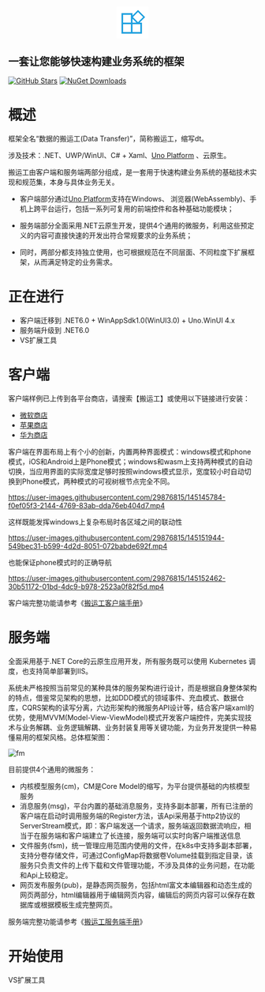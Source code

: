 <h1 align=center>
 <img align=center src="https://raw.githubusercontent.com/Daoting/dt/master/logo.png" width="64" />
</h1>

## 一套让您能够快速构建业务系统的框架
[![GitHub Stars](https://img.shields.io/github/stars/daoting/dt?label=github%20stars)](https://github.com/daoting/dt/stargazers/)
[![NuGet Downloads](https://img.shields.io/nuget/dt/dt.client.svg)](https://www.nuget.org/packages/dt.client)

# 概述
框架全名“数据的搬运工(Data Transfer)”，简称搬运工，缩写dt。

涉及技术：.NET、UWP/WinUI、C# + Xaml、[Uno Platform](https://github.com/unoplatform/uno) 、云原生。

搬运工由客户端和服务端两部分组成，是一套用于快速构建业务系统的基础技术实现和规范集，本身与具体业务无关。

* 客户端部分通过[Uno Platform](https://github.com/unoplatform/uno)支持在Windows、 浏览器(WebAssembly)、手机上跨平台运行，包括一系列可复用的前端控件和各种基础功能模块；

* 服务端部分全面采用.NET云原生开发，提供4个通用的微服务，利用这些预定义的内容可直接快速的开发出符合常规要求的业务系统；

* 同时，两部分都支持独立使用，也可根据规范在不同层面、不同粒度下扩展框架，从而满足特定的业务需求。

# 正在进行
* 客户端迁移到 .NET6.0 + WinAppSdk1.0(WinUI3.0) + Uno.WinUI 4.x
* 服务端升级到 .NET6.0
* VS扩展工具

# 客户端
客户端样例已上传到各平台商店，请搜索【搬运工】或使用以下链接进行安装：
* [微软商店](https://www.microsoft.com/store/productId/9NBLGGH4QJ52)
* [苹果商店](https://apps.apple.com/cn/app/%E6%90%AC%E8%BF%90%E5%B7%A5%E6%A0%B7%E4%BE%8B/id1591859126)
* [华为商店](https://appstore.huawei.com/app/C104883437)

客户端在界面布局上有个小的创新，内置两种界面模式：windows模式和phone模式，iOS和Android上是Phone模式；windows和wasm上支持两种模式的自动切换，当应用界面的实际宽度足够时按照windows模式显示，宽度较小时自动切换到Phone模式，两种模式的可视树根节点完全不同。

https://user-images.githubusercontent.com/29876815/145145784-f0ef05f3-2144-4769-83ab-dda76eb404d7.mp4

这样既能发挥windows上复杂布局时各区域之间的联动性

https://user-images.githubusercontent.com/29876815/145151944-549bec31-b599-4d2d-8051-072babde692f.mp4

也能保证phone模式时的正确导航

https://user-images.githubusercontent.com/29876815/145152462-30b51172-01bd-4dc9-b978-2523a0f82f5d.mp4

客户端完整功能请参考《[搬运工客户端手册](https://github.com/Daoting/dt/blob/master/Doc/%E6%90%AC%E8%BF%90%E5%B7%A5%E5%AE%A2%E6%88%B7%E7%AB%AF%E6%89%8B%E5%86%8C.docx)》

# 服务端
全面采用基于.NET Core的云原生应用开发，所有服务既可以使用 Kubernetes 调度，也支持简单部署到IIS。

系统未严格按照当前常见的某种具体的服务架构进行设计，而是根据自身整体架构的特点，借鉴常见架构的思想，比如DDD模式的领域事件、充血模式、数据仓库，CQRS架构的读写分离，六边形架构的微服务API设计等，结合客户端xaml的优势，使用MVVM(Model-View-ViewModel)模式开发客户端控件，完美实现技术与业务解耦、业务逻辑解耦、业务封装复用等关键功能，为业务开发提供一种易懂易用的框架风格。总体框架图：

![fm](https://user-images.githubusercontent.com/29876815/145155698-2faddf3d-161a-4101-89da-202ce0904d7a.png)

目前提供4个通用的微服务：
* 内核模型服务(cm)，CM是Core Model的缩写，为平台提供基础的内核模型服务
* 消息服务(msg)，平台内置的基础消息服务，支持多副本部署，所有已注册的客户端在启动时调用服务端的Register方法，该Api采用基于http2协议的ServerStream模式，即：客户端发送一个请求，服务端返回数据流响应，相当于在服务端和客户端建立了长连接，服务端可以实时向客户端推送信息
* 文件服务(fsm)，统一管理应用范围内使用的文件，在k8s中支持多副本部署，支持分卷存储文件，可通过ConfigMap将数据卷Volume挂载到指定目录，该服务只负责文件的上传下载和文件管理功能，不涉及具体的业务问题，在功能和Api上较稳定。
* 网页发布服务(pub)，是静态网页服务，包括html富文本编辑器和动态生成的网页两部分，html编辑器用于编辑网页内容，编辑后的网页内容可以保存在数据库或根据模板生成完整网页。

服务端完整功能请参考《[搬运工服务端手册](https://github.com/Daoting/dt/blob/master/Doc/%E6%90%AC%E8%BF%90%E5%B7%A5%E6%9C%8D%E5%8A%A1%E7%AB%AF%E6%89%8B%E5%86%8C.docx)》

# 开始使用

VS扩展工具

